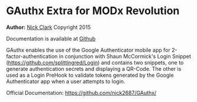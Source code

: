 GAuthx Extra for MODx Revolution
=======================================


**Author:** [Nick Clark](http://nickclark.ca)
Copyright 2015

Documentation is available at [Github](https://github.com/nick2687/GAuthx/)

GAuthx enables the use of the Google Authenticator mobile app for 2-factor-authentication in conjunction with Shaun McCormick's Login Snippet (https://github.com/splittingred/Login) and contains two snippets, one to generate authentication secrets and displaying a QR-Code. The other is used as a Login PreHook to validate tokens generated by the Google Authenticator app when a user attempts to login.

Official Documentation: https://github.com/nick2687/GAuthx/
